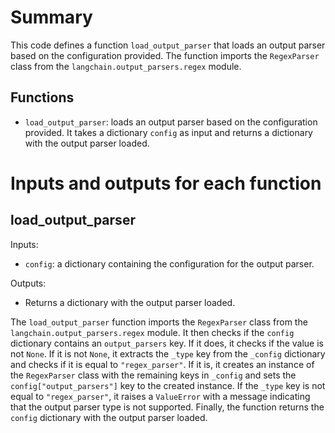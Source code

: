 # Summary
This code defines a function `load_output_parser` that loads an output parser based on the configuration provided. The function imports the `RegexParser` class from the `langchain.output_parsers.regex` module. 

## Functions
- `load_output_parser`: loads an output parser based on the configuration provided. It takes a dictionary `config` as input and returns a dictionary with the output parser loaded.

# Inputs and outputs for each function
## load_output_parser
Inputs:
- `config`: a dictionary containing the configuration for the output parser. 

Outputs:
- Returns a dictionary with the output parser loaded.

The `load_output_parser` function imports the `RegexParser` class from the `langchain.output_parsers.regex` module. It then checks if the `config` dictionary contains an `output_parsers` key. If it does, it checks if the value is not `None`. If it is not `None`, it extracts the `_type` key from the `_config` dictionary and checks if it is equal to `"regex_parser"`. If it is, it creates an instance of the `RegexParser` class with the remaining keys in `_config` and sets the `config["output_parsers"]` key to the created instance. If the `_type` key is not equal to `"regex_parser"`, it raises a `ValueError` with a message indicating that the output parser type is not supported. Finally, the function returns the `config` dictionary with the output parser loaded.

